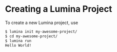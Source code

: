 # Creating a Lumina Project

To create a new Lumina project, use

```bash
$ lumina init my-awesome-project/
$ cd my-awesome-project/
$ lumina run
Hello World!
```
